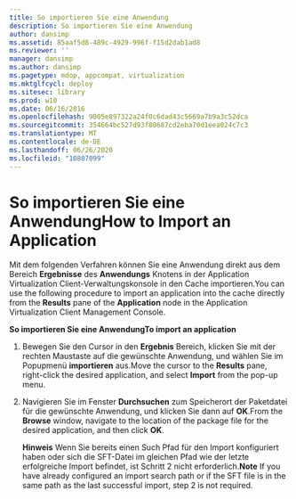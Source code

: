 ```yaml
---
title: So importieren Sie eine Anwendung
description: So importieren Sie eine Anwendung
author: dansimp
ms.assetid: 85aaf5d8-489c-4929-996f-f15d2dab1ad8
ms.reviewer: ''
manager: dansimp
ms.author: dansimp
ms.pagetype: mdop, appcompat, virtualization
ms.mktglfcycl: deploy
ms.sitesec: library
ms.prod: w10
ms.date: 06/16/2016
ms.openlocfilehash: 9005e897322a24f0c6dad43c5669a7b9a3c52dca
ms.sourcegitcommit: 354664bc527d93f80687cd2eba70d1eea024c7c3
ms.translationtype: MT
ms.contentlocale: de-DE
ms.lasthandoff: 06/26/2020
ms.locfileid: "10807099"
---
```

# <span data-ttu-id="fbbd9-103">So importieren Sie eine Anwendung</span><span class="sxs-lookup"><span data-stu-id="fbbd9-103">How to Import an Application</span></span>


<span data-ttu-id="fbbd9-104">Mit dem folgenden Verfahren können Sie eine Anwendung direkt aus dem Bereich **Ergebnisse** des **Anwendungs** Knotens in der Application Virtualization Client-Verwaltungskonsole in den Cache importieren.</span><span class="sxs-lookup"><span data-stu-id="fbbd9-104">You can use the following procedure to import an application into the cache directly from the **Results** pane of the **Application** node in the Application Virtualization Client Management Console.</span></span>

**<span data-ttu-id="fbbd9-105">So importieren Sie eine Anwendung</span><span class="sxs-lookup"><span data-stu-id="fbbd9-105">To import an application</span></span>**

1.  <span data-ttu-id="fbbd9-106">Bewegen Sie den Cursor in den **Ergebnis** Bereich, klicken Sie mit der rechten Maustaste auf die gewünschte Anwendung, und wählen Sie im Popupmenü **importieren** aus.</span><span class="sxs-lookup"><span data-stu-id="fbbd9-106">Move the cursor to the **Results** pane, right-click the desired application, and select **Import** from the pop-up menu.</span></span>

2.  <span data-ttu-id="fbbd9-107">Navigieren Sie im Fenster **Durchsuchen** zum Speicherort der Paketdatei für die gewünschte Anwendung, und klicken Sie dann auf **OK**.</span><span class="sxs-lookup"><span data-stu-id="fbbd9-107">From the **Browse** window, navigate to the location of the package file for the desired application, and then click **OK**.</span></span>

    <span data-ttu-id="fbbd9-108">**Hinweis**  Wenn Sie bereits einen Such Pfad für den Import konfiguriert haben oder sich die SFT-Datei im gleichen Pfad wie der letzte erfolgreiche Import befindet, ist Schritt 2 nicht erforderlich.</span><span class="sxs-lookup"><span data-stu-id="fbbd9-108">**Note** If you have already configured an import search path or if the SFT file is in the same path as the last successful import, step 2 is not required.</span></span>

     

 

 





